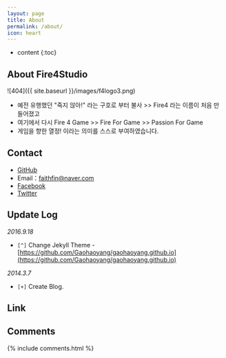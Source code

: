 ```yaml
---
layout: page
title: About
permalink: /about/
icon: heart
---
```


* content
{:toc}

## About Fire4Studio

![404]({{ site.baseurl }}/images/f4logo3.png)

* 예전 유행했던 "죽지 않아!" 라는 구호로 부터 불사 >> Fire4 라는 이름이 처음 만들어졌고
* 여기에서 다시 Fire 4 Game >> Fire For Game >> Passion For Game
* 게임을 향한 열정! 이라는 의미를 스스로 부여하였습니다.

## Contact

* [GitHub](https://github.com/faith20)
* Email：faithfin@naver.com
* [Facebook](https://www.facebook.com/faithfin)
* [Twitter](https://twitter.com/faithfin)

## Update Log

*2016.9.18*

* `[^]` Change Jekyll Theme - [https://github.com/Gaohaoyang/gaohaoyang.github.io](https://github.com/Gaohaoyang/gaohaoyang.github.io)

*2014.3.7*

* `[+]` Create Blog.

## Link

## Comments

{% include comments.html %}
